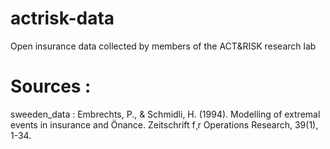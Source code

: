 # actrisk-data
Open insurance data collected by members of the ACT&amp;RISK research lab




# Sources : 

sweeden_data :
Embrechts, P., & Schmidli, H. (1994). Modelling of extremal events in insurance and Önance. Zeitschrift f¸r Operations Research, 39(1), 1-34.

